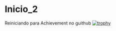 # Inicio_2
Reiniciando para Achievement no guithub
[![trophy](https://github-profile-trophy.vercel.app/?username=ryo-ma&theme=onedark)](https://github.com/ryo-ma/github-profile-trophy)
